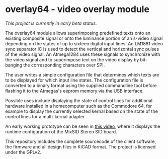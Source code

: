 # overlay64 - video overlay module

*This project is currently in early beta status.*

The overlay64 module allows superimposing predefined texts onto an existing composite signal or onto the luminance portion of an s-video signal depending on the states of up to sixteen digital input lines. An LM1881 video sync separator IC is used to detect the vertical and horizontal sync pulses of the video signal. An Atmega1284 uses these signals to synchronize with the video signal and to superimpose text on the video display by bit-banging the corresponding characters over SPI.

The user writes a simple configuration file that determines which texts are to be displayed for which input line states. The configuration file is converted to a binary format using the supplied commandline tool before flashing it to the Atmegas's eeprom memory via the USB interface.

Possible uses include displaying the state of control lines for additional hardware installed in a homecomputer such as the Commodore 64, for example to display the currently selected kernal based on the state of the control lines for a multi-kernal adapter. 

An early working prototype can be seen in [this video](https://www.youtube.com/watch?v=0exp2yM0WHM), where it displays the runtime configuration of the MixSID Stereo SID board.

This repository includes the complete sourcecode of the client software, the firmware and all design files in KiCAD format. The project is licensed under the GPLv2.
